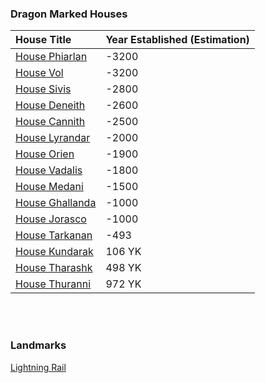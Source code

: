 ### Dragon Marked Houses

| House Title                                                      | Year Established (Estimation) |
| :--------------------------------------------------------------- | :---------------------------- |
| [House Phiarlan](./dragon-marked-houses/phiarlan/phiarlan.md)    | -3200                         |
| [House Vol](./dragon-marked-houses/vol/vol.md)                   | -3200                         |
| [House Sivis](./dragon-marked-houses/sivis/sivis.md)             | -2800                         |
| [House Deneith](./dragon-marked-houses/deneith/deneith.md)       | -2600                         |
| [House Cannith](./dragon-marked-houses/cannith/cannith.md)       | -2500                         |
| [House Lyrandar](./dragon-marked-houses/lyrandar/lyrandar.md)    | -2000                         |
| [House Orien](./dragon-marked-houses/orien/orien.md)             | -1900                         |
| [House Vadalis](./dragon-marked-houses/vadalis/vadalis.md)       | -1800                         |
| [House Medani](./dragon-marked-houses/medani/medani.md)          | -1500                         |
| [House Ghallanda](./dragon-marked-houses/ghallanda/ghallanda.md) | -1000                         |
| [House Jorasco](./dragon-marked-houses/jorasco/jorasco.md)       | -1000                         |
| [House Tarkanan](./dragon-marked-houses/tarkanan/tarkanan.md)    | -493                          |
| [House Kundarak](./dragon-marked-houses/kundarak/kundarak.md)    | 106 YK                        |
| [House Tharashk](./dragon-marked-houses/tharashk/tharashk.md)    | 498 YK                        |
| [House Thuranni](./dragon-marked-houses/thuranni/thuranni.md)    | 972 YK                        |

<br><br>

### Landmarks

[Lightning Rail](./lightning-rail.md)

